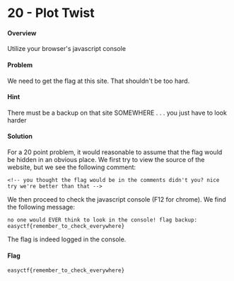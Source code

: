 # 20 - Plot Twist

#### Overview

Utilize your browser's javascript console

#### Problem

We need to get the flag at this site. That shouldn't be too hard.

#### Hint

There must be a backup on that site SOMEWHERE . . . you just have to look harder

#### Solution

For a 20 point problem, it would reasonable to assume that the flag would be hidden in an obvious place.  We first try to view the source of the website, but we see the following comment:

    <!-- you thought the flag would be in the comments didn't you? nice try we're better than that -->

We then proceed to check the javascript console (F12 for chrome).  We find the following message:

    no one would EVER think to look in the console! flag backup: easyctf{remember_to_check_everywhere}

The flag is indeed logged in the console.

#### Flag
    easyctf{remember_to_check_everywhere}
